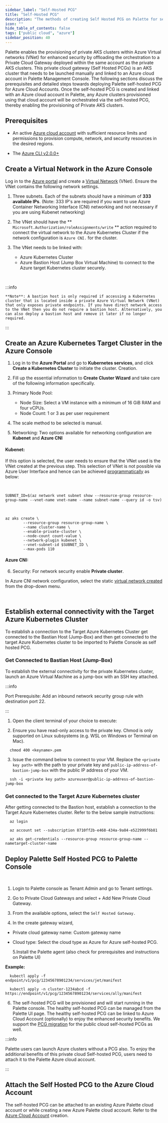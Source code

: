 ```yaml
---
sidebar_label: "Self-Hosted PCG"
title: "Self-Hosted PCG"
description: "The methods of creating Self Hosted PCG on Palette for secured cluster deployment"
icon: ""
hide_table_of_contents: false
tags: ["public cloud", "azure"]
sidebar_position: 40
---
```


Palette enables the provisioning of private AKS clusters within Azure Virtual networks (VNet) for enhanced security by
offloading the orchestration to a Private Cloud Gateway deployed within the same account as the private AKS clusters.
This private cloud gateway (Self Hosted PCGs) is an AKS cluster that needs to be launched manually and linked to an
Azure cloud account in Palette Management Console. The following sections discuss the prerequisites and detailed steps
towards deploying Palette self-hosted PCG for Azure Cloud Accounts. Once the self-hosted PCG is created and linked with
an Azure cloud account in Palette, any Azure clusters provisioned using that cloud account will be orchestrated via the
self-hosted PCG, thereby enabling the provisioning of Private AKS clusters.

## Prerequisites

- An active [Azure cloud account](https://portal.azure.com/) with sufficient resource limits and permissions to
  provision compute, network, and security resources in the desired regions.

- The [Azure CLI v2.0.0+](https://learn.microsoft.com/en-us/cli/azure/install-azure-cli)

## Create a Virtual Network in the Azure Console

Log in to the [Azure portal](https://portal.azure.com/) and create a
[Virtual Network](https://learn.microsoft.com/en-us/azure/virtual-network/virtual-networks-overview) (VNet). Ensure the
VNet contains the following network settings.

1. Three subnets. Each of the subnets should have a minimum of **333 available IPs**. (Note: 333 IP's are required if
   you want to use Azure Container Networking Interface (CNI) networking and not necessary if you are using Kubenet
   networking)

2. The VNet should have the ** `Microsoft.Authorization/roleAssignments/write` ** action required to connect the virtual
   network to the Azure Kubernetes Cluster if the network configuration is `Azure CNI.` for the cluster.

3. The VNet needs to be linked with:
   - Azure Kubernetes Cluster
   - Azure Bastion Host (Jump Box Virtual Machine) to connect to the Azure target Kubernetes cluster securely.

<br />

:::info

    **Note**: A bastion host is only required if accessing a Kubernetes cluster that is located inside a private Azure Virtual Network (VNet) that only exposes private endpoints. If you have direct network access to the VNet then you do not require a bastion host. Alternatively, you can also deploy a bastion host and remove it later if no longer required.

:::

## Create an Azure Kubernetes Target Cluster in the Azure Console

1. Log in to the **Azure Portal** and go to **Kubernetes services**, and click **Create a Kubernetes Cluster** to
   initiate the cluster. Creation.

2. Fill up the essential information to **Create Cluster Wizard** and take care of the following information
   specifically.

3. Primary Node Pool:

   - Node Size: Select a VM instance with a minimum of 16 GiB RAM and four vCPUs.
   - Node Count: 1 or 3 as per user requirement

4. The scale method to be selected is manual.

5. Networking: Two options available for networking configuration are **Kubenet** and **Azure CNI** <br />

#### Kubenet:

If this option is selected, the user needs to ensure that the VNet used is the VNet created at the previous step. This
selection of VNet is not possible via Azure User Interface and hence can be achieved
[programmatically](https://learn.microsoft.com/en-us/azure/aks/configure-kubenet) as below:

<br />

```
SUBNET_ID=$(az network vnet subnet show --resource-group resource-group-name --vnet-name vnet-name --name subnet-name --query id -o tsv)
```

<br />

```
az aks create \
		--resource-group resource-group-name \
		--name cluster-name \
		--enable-private-cluster \
		--node-count count-value \
		--network-plugin kubenet \
		--vnet-subnet-id $SUBNET_ID \
        --max-pods 110
```

#### Azure CNI:

6. Security: For network security enable **Private cluster**.

In Azure CNI network configuration, select the static
[virtual network created](gateways#create-a-virtual-network-in-the-azure-console) from the drop-down menu.

<br />

## Establish external connectivity with the Target Azure Kubernetes Cluster

To establish a connection to the Target Azure Kubernetes Cluster get connected to the Bastian Host (Jump-Box) and then
get connected to the target Azure Kubernetes cluster to be imported to Palette Console as self hosted PCG.

### Get Connected to Bastian Host (Jump-Box)

To establish the external connectivity for the private Kubernetes cluster, launch an Azure Virtual Machine as a jump-box
with an SSH key attached. <br />

:::info

Port Prerequisite: Add an inbound network security group rule with destination port 22.

:::

1. Open the client terminal of your choice to execute: <br />

2. Ensure you have read-only access to the private key. Chmod is only supported on Linux subsystems (e.g. WSL on Windows
   or Terminal on Mac).

```shell
  chmod 400 <keyname>.pem
```

3. Issue the command below to connect to your VM. Replace the `<private key path>` with the path to your private key and
   `public-ip-address-of-bastion-jump-box` with the public IP address of your VM.

```shell
  ssh -i <private key path> azureuser@public-ip-address-of-bastion-jump-box
```

### Get connected to the Target Azure Kubernetes cluster

After getting connected to the Bastion host, establish a connection to the Target Azure Kubernetes cluster. Refer to the
below sample instructions:

```shell
  az login
```

```shell
  az account set --subscription 8710ff2b-e468-434a-9a84-e522999f6b81
```

```shell
  az aks get-credentials --resource-group resource-group-name --nametarget-cluster-name
```

## Deploy Palette Self Hosted PCG to Palette Console

<br />

1. Login to Palette console as Tenant Admin and go to Tenant settings.

2. Go to Private Cloud Gateways and select + Add New Private Cloud Gateway.

3. From the available options, select the `Self Hosted Gateway.`

4. In the create gateway wizard,

- Private cloud gateway name: Custom gateway name
- Cloud type: Select the cloud type as Azure for Azure self-hosted PCG.

  5.Install the Palette agent (also check for prerequisites and instructions on Palette UI)

**Example:**

```shell
  kubectl apply -f endpoint/v1/pcg/12345678901234/services/jet/manifest
```

```shell
  kubectl apply -n cluster-1234abcd -f https://endpoint/v1/pcg/12345678901234/services/ally/manifest
```

6. The self-hosted PCG will be provisioned and will start running in the Palette console. The healthy self-hosted PCG
   can be managed from the Palette UI page. The healthy self-hosted PCG can be linked to Azure Cloud Account
   (optionally) to enjoy the enhanced security benefits. We support the
   [PCG migration](../../../enterprise-version/system-management/system-management.md) for the public cloud self-hosted
   PCGs as well.

:::info

Palette users can launch Azure clusters without a PCG also. To enjoy the additional benefits of this private cloud
Self-hosted PCG, users need to attach it to the Palette Azure cloud account.

:::

## Attach the Self Hosted PCG to the Azure Cloud Account

The self-hosted PCG can be attached to an existing Azure Palette cloud account or while creating a new Azure Palette
cloud account. Refer to the [Azure Cloud Account](azure-cloud.md) creation.
